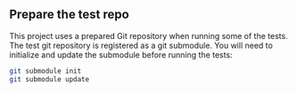 ## Prepare the test repo

This project uses a prepared Git repository when running some of the tests.
The test git repository is registered as a git submodule.
You will need to initialize and update the submodule before running the tests:

```sh
git submodule init
git submodule update
```
